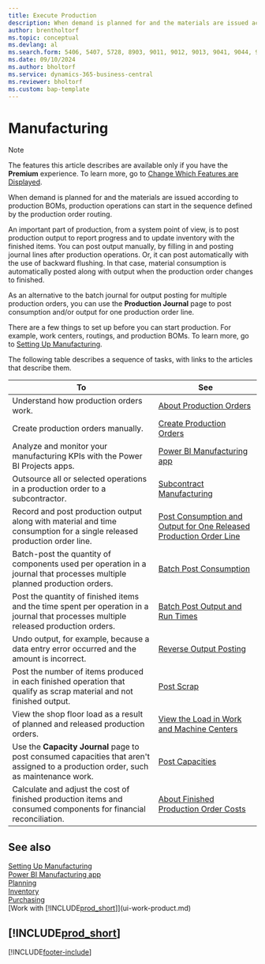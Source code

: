 ```yaml
---
title: Execute Production
description: When demand is planned for and the materials are issued according to production BOMs, the production operations can start.
author: brentholtorf
ms.topic: conceptual
ms.devlang: al
ms.search.form: 5406, 5407, 5728, 8903, 9011, 9012, 9013, 9041, 9044, 9047, 9323, 9324, 9325, 9326, 9327, 37040, 37041, 37042, 37043, 37044, 37045, 37046, 37047, 37048, 37049, 37055, 99000784, 99000785
ms.date: 09/10/2024
ms.author: bholtorf
ms.service: dynamics-365-business-central
ms.reviewer: bholtorf
ms.custom: bap-template
---
```

# Manufacturing

> [!NOTE]
> The features this article describes are available only if you have the **Premium** experience. To learn more, go to [Change Which Features are Displayed](ui-experiences.md).

When demand is planned for and the materials are issued according to production BOMs, production operations can start in the sequence defined by the production order routing.  

An important part of production, from a system point of view, is to post production output to report progress and to update inventory with the finished items. You can post output manually, by filling in and posting journal lines after production operations. Or, it can post automatically with the use of backward flushing. In that case, material consumption is automatically posted along with output when the production order changes to finished.  

As an alternative to the batch journal for output posting for multiple production orders, you can use the **Production Journal** page to post consumption and/or output for one production order line.

There are a few things to set up before you can start production. For example, work centers, routings, and production BOMs. To learn more, go to [Setting Up Manufacturing](production-configure-production-processes.md).

The following table describes a sequence of tasks, with links to the articles that describe them.  

|**To**|**See**|  
|------------|-------------|  
|Understand how production orders work.|[About Production Orders](production-about-production-orders.md)|
|Create production orders manually.|[Create Production Orders](production-how-to-create-production-orders.md)|
| Analyze and monitor your manufacturing KPIs with the Power BI Projects apps. | [Power BI Manufacturing app](manufacturing-powerbi-app.md) |
|Outsource all or selected operations in a production order to a subcontractor.|[Subcontract Manufacturing](production-how-to-subcontract-manufacturing.md)|
|Record and post production output along with material and time consumption for a single released production order line.|[Post Consumption and Output for One Released Production Order Line](production-how-to-register-consumption-and-output.md)|  
|Batch-post the quantity of components used per operation in a journal that processes multiple planned production orders.|[Batch Post Consumption](production-how-to-post-consumption.md)|
|Post the quantity of finished items and the time spent per operation in a journal that processes multiple released production orders.|[Batch Post Output and Run Times](production-how-to-post-output-quantity.md)|
|Undo output, for example, because a data entry error occurred and the amount is incorrect.  |[Reverse Output Posting](production-how-to-reverse-output-posting.md)|  
|Post the number of items produced in each finished operation that qualify as scrap material and not finished output.|[Post Scrap](production-how-to-post-scrap.md)|
|View the shop floor load as a result of planned and released production orders.|[View the Load in Work and Machine Centers](production-how-to-view-the-load-on-work-centers.md)|  
|Use the **Capacity Journal** page to post consumed capacities that aren't assigned to a production order, such as maintenance work.|[Post Capacities](production-how-to-post-capacities.md)|  
|Calculate and adjust the cost of finished production items and consumed components for financial reconciliation.|[About Finished Production Order Costs](finance-about-finished-production-order-costs.md)|  

## See also

[Setting Up Manufacturing](production-configure-production-processes.md)  
[Power BI Manufacturing app](manufacturing-powerbi-app.md)  
[Planning](production-planning.md)  
[Inventory](inventory-manage-inventory.md)  
[Purchasing](purchasing-manage-purchasing.md)  
[Work with [!INCLUDE[prod_short](includes/prod_short.md)]](ui-work-product.md)

## [!INCLUDE[prod_short](includes/free_trial_md.md)]  


[!INCLUDE[footer-include](includes/footer-banner.md)]
